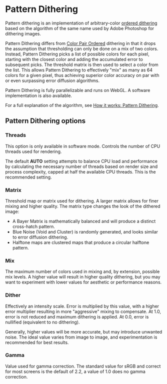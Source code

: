 # Pattern Dithering

Pattern dithering is an implementation of arbitrary-color [ordered dithering](https://en.wikipedia.org/wiki/Ordered_dithering) based on the algorithm of the same name used by Adobe Photoshop for dithering images.

Pattern Dithering differs from [Color Pair Ordered](help/programs/dlab/process/cpo) dithering in that it drops the assumption that thresholding can only be done on a mix of two colors. Instead, Pattern Dithering picks a list of possible colors for each pixel, starting with the closest color and adding the accumulated error to subsequent picks. The threshold matrix is then used to select a color from the list. This allows Pattern Dithering to effectively "mix" as many as 64 colors for a given pixel, thus achieving superior color accuracy on par with or even surpassing error diffusion algorithms.

Pattern Dithering is fully parallelizable and runs on WebGL. A software implementation is also available.

For a full explanation of the algorithm, see [How it works: Pattern Dithering](help/how/dlab_pattern).

## Pattern Dithering options

### Threads

This option is only available in software mode. Controls the number of CPU threads used for rendering.

The default **AUTO** setting attempts to balance CPU load and performance by calculating the necessary number of threads based on render size and process complexity, capped at half the available CPU threads. This is the recommended setting.

### Matrix

Threshold map or matrix used for dithering. A larger matrix allows for finer mixing and higher quality. The matrix type changes the look of the dithered image:

* A Bayer Matrix is mathematically balanced and will produce a distinct cross-hatch pattern.
* Blue Noise (Void and Cluster) is randomly generated, and looks similar to error diffusion dithering.
* Halftone maps are clustered maps that produce a circular halftone pattern.

### Mix

The maximum number of colors used in mixing and, by extension, possible mix levels. A higher value will result in higher quality dithering, but you may want to experiment with lower values for aesthetic or performance reasons.

### Dither

Effectively an intensity scale. Error is multiplied by this value, with a higher error multiplier resulting in more "aggressive" mixing to compensate. At 1.0, error is not reduced and maximum dithering is applied. At 0.0, error is nullified (equivalent to no dithering).

Generally, higher values will be more accurate, but may introduce unwanted noise. The ideal value varies from image to image, and experimentation is recommended for best results.

### Gamma

Value used for gamma correction. The standard value for sRGB and correct for most screens is the default of 2.2, a value of 1.0 does no gamma correction.
